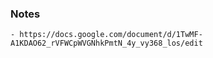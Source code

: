 ### Notes
    - https://docs.google.com/document/d/1TwMF-A1KDAO62_rVFWCpWVGNhkPmtN_4y_vy368_los/edit

    